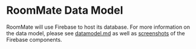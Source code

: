 # RoomMate Data Model

RoomMate will use Firebase to host its database. For more information on the data model, please see [datamodel.md](https://github.com/abagramian/RoomMate/blob/main/datamodel/datamodel.md) as well as [screenshots](https://github.com/abagramian/RoomMate/blob/main/datamodel/screenshots) of the Firebase components.
